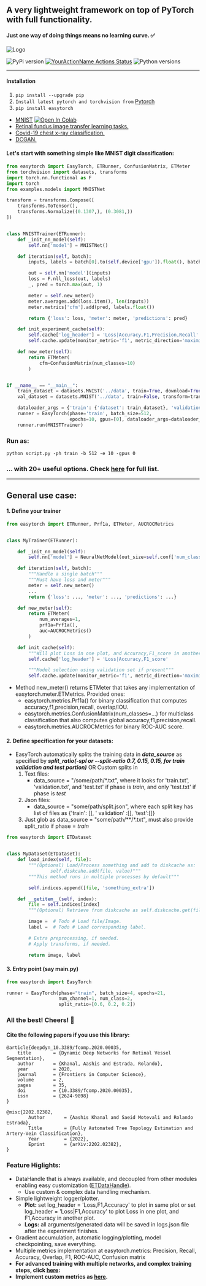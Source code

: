 ## A very lightweight framework on top of PyTorch with full functionality.

#### **Just one way of doing things means no learning curve.**  ✅

![Logo](assets/easytorchlogo.png)

![PyPi version](https://img.shields.io/pypi/v/easytorch)
[![YourActionName Actions Status](https://github.com/sraashis/easytorch/workflows/build/badge.svg)](https://github.com/sraashis/easytorch/actions)
![Python versions](https://img.shields.io/pypi/pyversions/pybadges.svg)

<hr />

#### Installation

1. `pip install --upgrade pip`
2. `Install latest pytorch and torchvision from` [Pytorch](https://pytorch.org/)
3. `pip install easytorch`

* [MNIST](./examples/MNIST_easytorch_CNN.ipynb) [![Open In Colab](https://colab.research.google.com/assets/colab-badge.svg)](https://colab.research.google.com/github//sraashis/easytorch/blob/master/examples/MNIST_easytorch_CNN.ipynb)
* [Retinal fundus image transfer learning tasks.](https://github.com/sraashis/retinal-fundus-transfer)
* [Covid-19 chest x-ray classification.](https://github.com/sraashis/covidxfactory)
* [DCGAN.](https://github.com/sraashis/gan-easytorch-celeb-faces)

#### Let's start with something simple like MNIST digit classification:

```python
from easytorch import EasyTorch, ETRunner, ConfusionMatrix, ETMeter
from torchvision import datasets, transforms
import torch.nn.functional as F
import torch
from examples.models import MNISTNet

transform = transforms.Compose([
    transforms.ToTensor(),
    transforms.Normalize((0.1307,), (0.3081,))
])


class MNISTTrainer(ETRunner):
    def _init_nn_model(self):
        self.nn['model'] = MNISTNet()

    def iteration(self, batch):
        inputs, labels = batch[0].to(self.device['gpu']).float(), batch[1].to(self.device['gpu']).long()

        out = self.nn['model'](inputs)
        loss = F.nll_loss(out, labels)
        _, pred = torch.max(out, 1)

        meter = self.new_meter()
        meter.averages.add(loss.item(), len(inputs))
        meter.metrics['cfm'].add(pred, labels.float())

        return {'loss': loss, 'meter': meter, 'predictions': pred}

    def init_experiment_cache(self):
        self.cache['log_header'] = 'Loss|Accuracy,F1,Precision,Recall'
        self.cache.update(monitor_metric='f1', metric_direction='maximize')

    def new_meter(self):
        return ETMeter(
            cfm=ConfusionMatrix(num_classes=10)
        )


if __name__ == "__main__":
    train_dataset = datasets.MNIST('../data', train=True, download=True, transform=transform)
    val_dataset = datasets.MNIST('../data', train=False, transform=transform)

    dataloader_args = {'train': {'dataset': train_dataset}, 'validation': {'dataset': val_dataset}}
    runner = EasyTorch(phase='train', batch_size=512,
                       epochs=10, gpus=[0], dataloader_args=dataloader_args)
    runner.run(MNISTTrainer)
```

### Run as:

`python script.py -ph train -b 512 -e 10 -gpus 0`

### ... with **20+** useful options. Check [here](./easytorch/config/) for full list.

<hr />

## General use case:

#### 1. Define your trainer

```python
from easytorch import ETRunner, Prf1a, ETMeter, AUCROCMetrics


class MyTrainer(ETRunner):

    def _init_nn_model(self):
        self.nn['model'] = NeuralNetModel(out_size=self.conf['num_class'])

    def iteration(self, batch):
        """Handle a single batch"""
        """Must have loss and meter"""
        meter = self.new_meter()
        ...
        return {'loss': ..., 'meter': ..., 'predictions': ...}

    def new_meter(self):
        return ETMeter(
            num_averages=1,
            prf1a=Prf1a(),
            auc=AUCROCMetrics()
        )

    def init_cache(self):
        """Will plot Loss in one plot, and Accuracy,F1_score in another."""
        self.cache['log_header'] = 'Loss|Accuracy,F1_score'

        """Model selection using validation set if present"""
        self.cache.update(monitor_metric='f1', metric_direction='maximize')

````

* Method new_meter() returns ETMeter that takes any implementation of easytorch.meter.ETMetrics. Provided ones:
    * easytorch.metrics.Prf1a() for binary classification that computes accuracy,f1,precision,recall, overlap/IOU.
    * easytorch.metrics.ConfusionMatrix(num_classes=...) for multiclass classification that also computes global
      accuracy,f1,precision,recall.
    * easytorch.metrics.AUCROCMetrics for binary ROC-AUC score.

#### 2. Define specification for your datasets:

* EasyTorch automatically splits the training data in _**data_source**_ as specified by
  _**split_ratio(-spl or --split-ratio 0.7, 0.15, 0.15, for train validation and test portion)**_ OR Custom splits in
    1. Text files:
        * data_source = "/some/path/*.txt", where it looks for 'train.txt', 'validation.txt', and 'test.txt' if phase is
          _train_, and only 'test.txt' if phase is _test_
    2. Json files:
        * data_source = "some/path/split.json", where each split key has list of files as {'train': [], '
          validation' :[], 'test':[]}
    3. Just glob as data_source = "some/path/**/*.txt", must also provide split_ratio if phase = _train_

```python
from easytorch import ETDataset


class MyDataset(ETDataset):
    def load_index(self, file):
        """(Optional) Load/Process something and add to diskcache as:
                self.diskcahe.add(file, value)"""
        """This method runs in multiple processes by default"""

        self.indices.append([file, 'something_extra'])

    def __getitem__(self, index):
        file = self.indices[index]
        """(Optional) Retrieve from diskcache as self.diskcache.get(file)"""

        image =  # Todo # Load file/Image. 
        label =  # Todo # Load corresponding label.

        # Extra preprocessing, if needed.
        # Apply transforms, if needed.

        return image, label
```

#### 3. Entry point (say main.py)

```python
from easytorch import EasyTorch

runner = EasyTorch(phase="train", batch_size=4, epochs=21,
                   num_channel=1, num_class=2,
                   split_ratio=[0.6, 0.2, 0.2])
```

### All the best! Cheers! 🎉

#### Cite the following papers if you use this library:

```
@article{deepdyn_10.3389/fcomp.2020.00035,
	title        = {Dynamic Deep Networks for Retinal Vessel Segmentation},
	author       = {Khanal, Aashis and Estrada, Rolando},
	year         = 2020,
	journal      = {Frontiers in Computer Science},
	volume       = 2,
	pages        = 35,
	doi          = {10.3389/fcomp.2020.00035},
	issn         = {2624-9898}
}

@misc{2202.02382,
        Author       = {Aashis Khanal and Saeid Motevali and Rolando Estrada},
        Title        = {Fully Automated Tree Topology Estimation and Artery-Vein Classification},
        Year         = {2022},
        Eprint       = {arXiv:2202.02382},
}
```

### Feature Higlights:

* DataHandle that is always available, and decoupled from other modules enabling easy
  customization ([ETDataHandle](easytorch/data/data.py)).
    * Use custom & complex data handling mechanism.
* Simple lightweight logger/plotter.
    * **Plot:** set log_header = 'Loss,F1,Accuracy' to plot in same plot or set log_header = 'Loss|F1,Accuracy' to plot
      Loss in one plot, and F1,Accuracy in another plot.
    * **Logs:** all arguments/generated data will be saved in logs.json file after the experiment finishes.
* Gradient accumulation, automatic logging/plotting, model checkpointing, save everything.
* Multiple metrics implementation at easytorch.metrics: Precision, Recall, Accuracy, Overlap, F1, ROC-AUC, Confusion
  matrix
* **For advanced training with multiple networks, and complex training steps,
  click [here](assets/AdvancedTraining.md):**
* **Implement custom metrics as [here](assets/CustomMetrics.md).**

